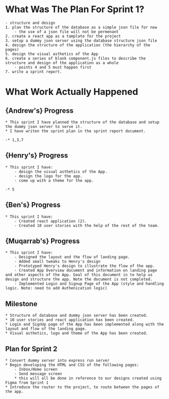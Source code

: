 # What Was The Plan For Sprint 1?

    - structure and design
    1. plan the structure of the database as a simple json file for now
        - the use of a json file will not be permenant
    2. create a react app as a tamplate for the project
    3. setup a dummy json server using the database structure json file
    4. design the structure of the application (the hierarchy of the pages)
    5. design the visual asthetics of the App
    6. create a series of blank component.js files to describe the structure and design of the application as a whole
        - points 4 and 5 must happen first
    7. write a sprint report.

# What Work Actually Happened

## {Andrew's} Progress

    * This sprint I have planned the structure of the database and setup the dummy json server to serve it.
    * I have writen the sprint plan in the sprint report document.

    -* 1,3,7

## {Henry's} Progress

    * This sprint I have:
        - design the visual asthetics of the App.
        - design the logo for the app.
        - come up with a theme for the app.

    -* 5

## {Ben's} Progress

    * This sprint I have:
        - Created react application (2).
        - Created 10 user stories with the help of the rest of the team.

## {Muqarrab's} Progress

    * This sprint I have:
        - Designed the layout and the flow of landing page.
        - Added small tweaks to Henry's design
        - Prototyped Henry's design to illustrate the flow of the app.
        - Created App Overview document and information on landing page and other aspects of the App. Goal of this document in to help us design and structure the app. Note the document is not completed.
        - Implemented Login and Signup Page of the App (style and handling logic. Note: need to add Authenication logic)


## Milestone
    * Structure of database and dummy json server has been created.
    * 10 user stories and react application has been created.
    * Login and SignUp page of the App has been implemented along with the layout and flow of the landing page.
    * Visual asthetics, logo and theme of the App has been created.

    
## Plan for Sprint 2

    * Convert dummy server into express run server
    * Begin developing the HTML and CSS of the following pages:
        - Inbox/Home screen
        - Send message screen
        * this will all be done in reference to our designs created using Figma from Sprint 1
    * Introduce the router to the project, to route between the pages of the app.
